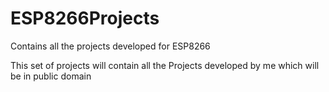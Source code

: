 # ESP8266Projects
Contains all the projects developed for ESP8266

This set of projects will contain all the Projects developed by me which will be in public domain
